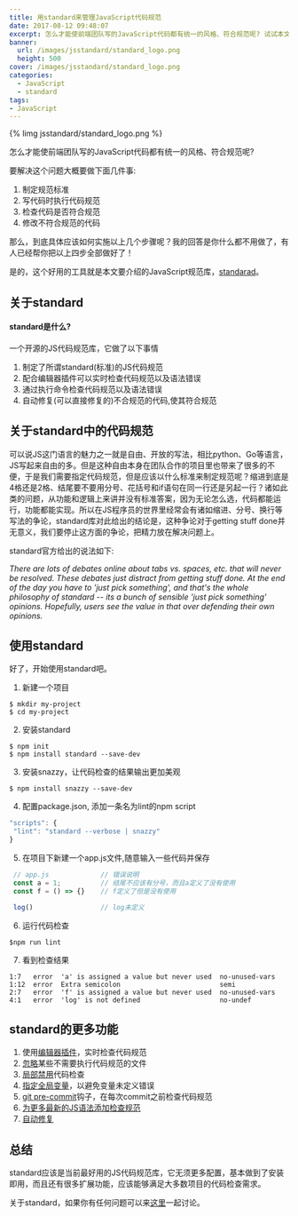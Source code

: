 ```yaml
---
title: 用standard来管理JavaScript代码规范
date: 2017-08-12 09:48:07
excerpt: 怎么才能使前端团队写的JavaScript代码都有统一的风格、符合规范呢? 试试本文介绍的JavaScrtip规范库standard吧...
banner:
  url: /images/jsstandard/standard_logo.png
  height: 500
cover: /images/jsstandard/standard_logo.png
categories:
  - JavaScript
  - standard
tags:
- JavaScript
---
```


{% limg jsstandard/standard_logo.png %}

怎么才能使前端团队写的JavaScript代码都有统一的风格、符合规范呢?

要解决这个问题大概要做下面几件事:

1. 制定规范标准
2. 写代码时执行代码规范
3. 检查代码是否符合规范
4. 修改不符合规范的代码

那么，到底具体应该如何实施以上几个步骤呢？我的回答是你什么都不用做了，有人已经帮你把以上四步全部做好了！

是的，这个好用的工具就是本文要介绍的JavaScript规范库，[standarad](https://github.com/standard/standard)。

## 关于standard
#### standard是什么?
一个开源的JS代码规范库，它做了以下事情
1. 制定了所谓standard(标准)的JS代码规范
2. 配合编辑器插件可以实时检查代码规范以及语法错误
3. 通过执行命令检查代码规范以及语法错误
4. 自动修复(可以直接修复的)不合规范的代码,使其符合规范

## 关于standard中的代码规范
  可以说JS这门语言的魅力之一就是自由、开放的写法，相比python、Go等语言，JS写起来自由的多。但是这种自由本身在团队合作的项目里也带来了很多的不便，于是我们需要指定代码规范，但是应该以什么标准来制定规范呢？缩进到底是4格还是2格、结尾要不要用分号、花括号和if语句在同一行还是另起一行？诸如此类的问题，从功能和逻辑上来讲并没有标准答案，因为无论怎么选，代码都能运行，功能都能实现。所以在JS程序员的世界里经常会有诸如缩进、分号、换行等写法的争论，standard库对此给出的结论是，这种争论对于getting stuff done并无意义，我们要停止这方面的争论，把精力放在解决问题上。

  standard官方给出的说法如下:

_There are lots of debates online about tabs vs. spaces, etc. that will never be resolved. These debates just distract from getting stuff done. At the end of the day you have to 'just pick something', and that's the whole philosophy of standard -- its a bunch of sensible 'just pick something' opinions. Hopefully, users see the value in that over defending their own opinions._

## 使用standard

好了，开始使用standard吧。

1. 新建一个项目
```shell
$ mkdir my-project
$ cd my-project
```

2. 安装standard
```shell
$ npm init
$ npm install standard --save-dev
```

3. 安装snazzy，让代码检查的结果输出更加美观
```shell
$ npm install snazzy --save-dev
```

4. 配置package.json, 添加一条名为lint的npm script
```js
"scripts": {
 "lint": "standard --verbose | snazzy"
}
```

5. 在项目下新建一个app.js文件,随意输入一些代码并保存
```js
 // app.js             // 错误说明
 const a = 1;          // 结尾不应该有分号，而且a定义了没有使用
 const f = () => {}    // f定义了但是没有使用

 log()                 // log未定义
```
6. 运行代码检查
```shell
$npm run lint
```
7. 看到检查结果

```shell
1:7   error  'a' is assigned a value but never used  no-unused-vars
1:12  error  Extra semicolon                         semi
2:7   error  'f' is assigned a value but never used  no-unused-vars
4:1   error  'log' is not defined                    no-undef
```


## standard的更多功能

1. 使用[编辑器插件](https://github.com/standard/standard#are-there-text-editor-plugins)，实时检查代码规范
2. [忽略](https://github.com/standard/standard#how-do-i-ignore-files)某些不需要执行代码规范的文件
3. [局部禁用](https://github.com/standard/standard#how-do-i-hide-a-certain-warning)代码检查
4. [指定全局变量](https://github.com/standard/standard#i-use-a-library-that-pollutes-the-global-namespace-how-do-i-prevent-variable-is-not-defined-errors)，以避免变量未定义错误
5. [git pre-commit](https://github.com/standard/standard#is-there-a-git-pre-commit-hook)钩子，在每次commit之前检查代码规范
6. [为更多最新的JS语法添加检查规范](https://github.com/standard/standard#how-do-i-use-experimental-javascript-es-next-features)
7. [自动修复](https://github.com/standard/standard#is-there-an-automatic-formatter)

## 总结
standard应该是当前最好用的JS代码规范库，它无须更多配置，基本做到了安装即用，而且还有很多扩展功能，应该能够满足大多数项目的代码检查需求。

关于standard，如果你有任何问题可以来[这里](https://github.com/buildAll/buildall.github.io/issues/2)一起讨论。
